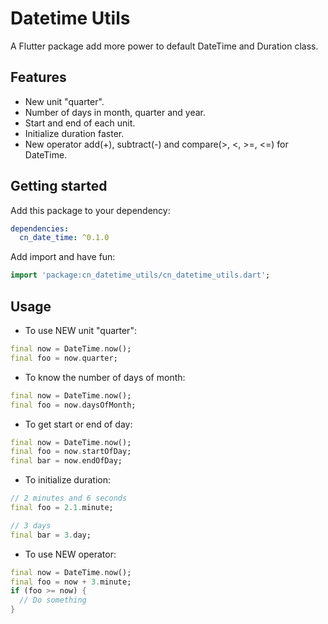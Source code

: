 # Datetime Utils
A Flutter package add more power to default DateTime and Duration class.

## Features

- New unit "quarter".
- Number of days in month, quarter and year.
- Start and end of each unit.
- Initialize duration faster.
- New operator add(+), subtract(-) and compare(>, <, >=, <=) for DateTime.

## Getting started

Add this package to your dependency:
```yaml
dependencies:
  cn_date_time: ^0.1.0
```

Add import and have fun:
````dart
import 'package:cn_datetime_utils/cn_datetime_utils.dart';
````

## Usage

- To use NEW unit "quarter":
````dart
final now = DateTime.now();
final foo = now.quarter;
````

- To know the number of days of month:
````dart
final now = DateTime.now();
final foo = now.daysOfMonth;
````

- To get start or end of day:
````dart
final now = DateTime.now();
final foo = now.startOfDay;
final bar = now.endOfDay;
````

- To initialize duration:
````dart
// 2 minutes and 6 seconds
final foo = 2.1.minute;

// 3 days
final bar = 3.day;
````

- To use NEW operator:
```dart
final now = DateTime.now();
final foo = now + 3.minute;
if (foo >= now) {
  // Do something
}
```

